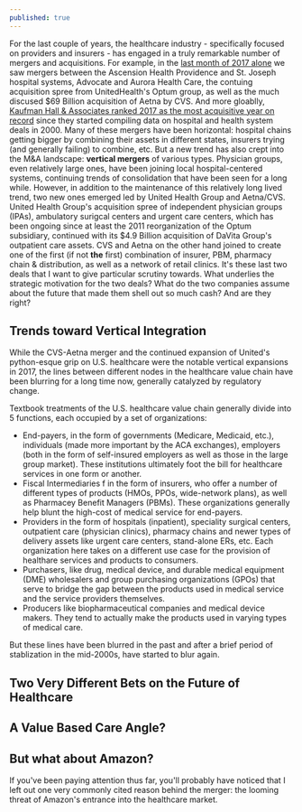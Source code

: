 ```yaml
---
published: true
---
```


For the last couple of years, the healthcare industry - specifically focused on providers and insurers - has engaged in a truly remarkable number of mergers and acquisitions. For example, in the [last month of 2017 alone](http://www.modernhealthcare.com/article/20171226/NEWS/171229957) we saw mergers between the Ascension Health Providence and St. Joseph hospital systems, Advocate and Aurora Health Care, the contuing acquisition spree from UnitedHealth's Optum group, as well as the much discused $69 Billion acquisition of Aetna by CVS. And more gloablly, [Kaufman Hall & Associates ranked 2017 as the most acquisitive year on record](http://www.modernhealthcare.com/article/20180127/NEWS/180129937/record-numbers-better-credit-in-2017-mamp-a-dealmaking) since they started compiling data on hospital and health system deals in 2000. Many of these mergers have been horizontal: hospital chains getting bigger by combining their assets in different states, insurers trying (and generally failing) to combine, etc. But a new trend has also crept into the M&A landscape: **vertical mergers** of various types. Physician groups, even relatively large ones, have been joining local hospital-centered systems, continuing trends of consolidation that have been seen for a long while. However, in addition to the maintenance of this relatively long lived trend, two new ones emerged led by United Health Group and Aetna/CVS. United Health Group's acquisition spree of independent physician groups (IPAs), ambulatory surigcal centers and urgent care centers, which has been ongoing since at least the 2011 reorganization of the Optum subsidiary, continued with its $4.9 Billion acquisition of DaVita Group's outpatient care assets. CVS and Aetna on the other hand joined to create one of the first (if not **the** first) combination of insurer, PBM, pharmacy chain & distribution, as well as a network of retail clinics. It's these last two deals that I want to give particular scrutiny towards. What underlies the strategic motivation for the two deals? What do the two companies assume about the future that made them shell out so much cash? And are they right? 


## Trends toward Vertical Integration

While the CVS-Aetna merger and the continued expansion of United's python-esque grip on U.S. healthcare were the notable vertical expansions in 2017, the lines between different nodes in the healthcare value chain have been blurring for a long time now, generally catalyzed by regulatory change. 

Textbook treatments of the U.S. healthcare value chain generally divide into 5 functions, each occupied by a set of organizations:

- End-payers, in the form of governments (Medicare, Medicaid, etc.), individuals (made more important by the ACA exchanges), employers (both in the form of self-insured employers as well as those in the large group market). These institutions ultimately foot the bill for healthcare services in one form or another. 
- Fiscal Intermediaries f in the form of insurers, who offer a number of different types of products (HMOs, PPOs, wide-network plans), as well as Pharmacey Benefit Managers (PBMs). These organizations generally help blunt the high-cost of medical service for end-payers.
- Providers in the form of hospitals (inpatient), speciality surgical centers, outpatient care (physician clinics), pharmacy chains and newer types of delivery assets like urgent care centers, stand-alone ERs, etc. Each organization here takes on a different use case for the provision of healthare services and products to consumers. 
- Purchasers, like drug, medical device, and durable medical equipment (DME) wholesalers and group purchasing organizations (GPOs) that serve to bridge the gap between the products used in medical service and the service providers themselves.
- Producers like biopharmaceutical companies and medical device makers. They tend to actually make the products used in varying types of medical care.

But these lines have been blurred in the past and after a brief period of stablization in the mid-2000s, have started to blur again. 



## Two Very Different Bets on the Future of Healthcare

## A Value Based Care Angle?

## But what about Amazon?

If you've been paying attention thus far, you'll probably have noticed that I left out one very commonly cited reason behind the merger: the looming threat of Amazon's entrance into the healthcare market. 
